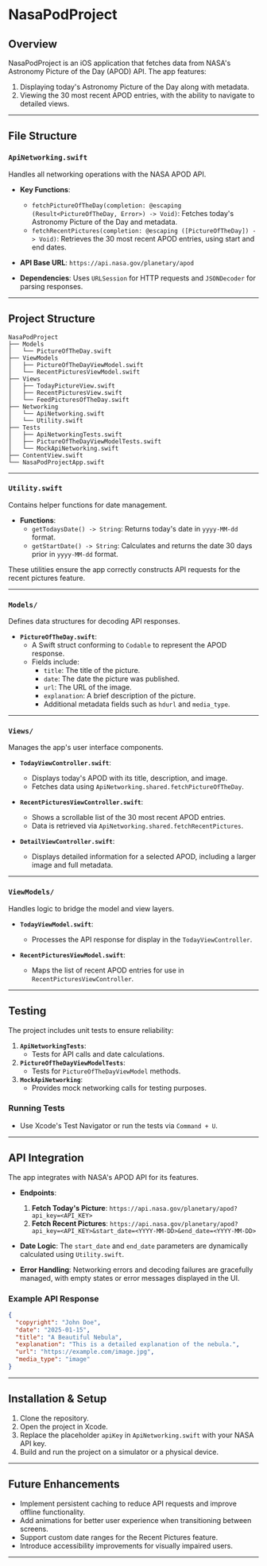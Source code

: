 # NasaPodProject

## Overview
NasaPodProject is an iOS application that fetches data from NASA's Astronomy Picture of the Day (APOD) API. The app features:
1. Displaying today's Astronomy Picture of the Day along with metadata.
2. Viewing the 30 most recent APOD entries, with the ability to navigate to detailed views.

---

## File Structure

### **`ApiNetworking.swift`**
Handles all networking operations with the NASA APOD API.

- **Key Functions**:
  - `fetchPictureOfTheDay(completion: @escaping (Result<PictureOfTheDay, Error>) -> Void)`: Fetches today's Astronomy Picture of the Day and metadata.
  - `fetchRecentPictures(completion: @escaping ([PictureOfTheDay]) -> Void)`: Retrieves the 30 most recent APOD entries, using start and end dates.

- **API Base URL**: `https://api.nasa.gov/planetary/apod`
- **Dependencies**: Uses `URLSession` for HTTP requests and `JSONDecoder` for parsing responses.
---
## Project Structure
```
NasaPodProject
├── Models
│   └── PictureOfTheDay.swift
├── ViewModels
│   ├── PictureOfTheDayViewModel.swift
│   └── RecentPicturesViewModel.swift
├── Views
│   ├── TodayPictureView.swift
│   ├── RecentPicturesView.swift
│   └── FeedPicturesOfTheDay.swift
├── Networking
│   └── ApiNetworking.swift
│   └── Utility.swift
├── Tests
│   ├── ApiNetworkingTests.swift
│   ├── PictureOfTheDayViewModelTests.swift
│   └── MockApiNetworking.swift
├── ContentView.swift
└── NasaPodProjectApp.swift
```
---

### **`Utility.swift`**
Contains helper functions for date management.

- **Functions**:
  - `getTodaysDate() -> String`: Returns today's date in `yyyy-MM-dd` format.
  - `getStartDate() -> String`: Calculates and returns the date 30 days prior in `yyyy-MM-dd` format.

These utilities ensure the app correctly constructs API requests for the recent pictures feature.

---

### **`Models/`**
Defines data structures for decoding API responses.

- **`PictureOfTheDay.swift`**:
  - A Swift struct conforming to `Codable` to represent the APOD response.
  - Fields include:
    - `title`: The title of the picture.
    - `date`: The date the picture was published.
    - `url`: The URL of the image.
    - `explanation`: A brief description of the picture.
    - Additional metadata fields such as `hdurl` and `media_type`.

---

### **`Views/`**
Manages the app's user interface components.

- **`TodayViewController.swift`**:
  - Displays today's APOD with its title, description, and image.
  - Fetches data using `ApiNetworking.shared.fetchPictureOfTheDay`.

- **`RecentPicturesViewController.swift`**:
  - Shows a scrollable list of the 30 most recent APOD entries.
  - Data is retrieved via `ApiNetworking.shared.fetchRecentPictures`.

- **`DetailViewController.swift`**:
  - Displays detailed information for a selected APOD, including a larger image and full metadata.

---

### **`ViewModels/`**
Handles logic to bridge the model and view layers.

- **`TodayViewModel.swift`**:
  - Processes the API response for display in the `TodayViewController`.

- **`RecentPicturesViewModel.swift`**:
  - Maps the list of recent APOD entries for use in `RecentPicturesViewController`.

---

## Testing
The project includes unit tests to ensure reliability:

1. **`ApiNetworkingTests`**:
   - Tests for API calls and date calculations.
2. **`PictureOfTheDayViewModelTests`**:
   - Tests for `PictureOfTheDayViewModel` methods.
3. **`MockApiNetworking`**:
   - Provides mock networking calls for testing purposes.

### Running Tests
- Use Xcode's Test Navigator or run the tests via `Command + U`.

---

## API Integration

The app integrates with NASA's APOD API for its features.

- **Endpoints**:
  1. **Fetch Today's Picture**:
     `https://api.nasa.gov/planetary/apod?api_key=<API_KEY>`
  2. **Fetch Recent Pictures**:
     `https://api.nasa.gov/planetary/apod?api_key=<API_KEY>&start_date=<YYYY-MM-DD>&end_date=<YYYY-MM-DD>`

- **Date Logic**: The `start_date` and `end_date` parameters are dynamically calculated using `Utility.swift`.

- **Error Handling**: Networking errors and decoding failures are gracefully managed, with empty states or error messages displayed in the UI.

### Example API Response
```json
{
  "copyright": "John Doe",
  "date": "2025-01-15",
  "title": "A Beautiful Nebula",
  "explanation": "This is a detailed explanation of the nebula.",
  "url": "https://example.com/image.jpg",
  "media_type": "image"
}
```

---

## Installation & Setup

1. Clone the repository.
2. Open the project in Xcode.
3. Replace the placeholder `apiKey` in `ApiNetworking.swift` with your NASA API key.
4. Build and run the project on a simulator or a physical device.

---

## Future Enhancements

- Implement persistent caching to reduce API requests and improve offline functionality.
- Add animations for better user experience when transitioning between screens.
- Support custom date ranges for the Recent Pictures feature.
- Introduce accessibility improvements for visually impaired users.

---


